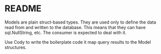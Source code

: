 # README

Models are plain struct-based types.
They are used only to define the data read from and written to the database.
This means that they can have sql.NullString, etc.
The consumer is expected to deal with it.

Use Cody to write the boilerplate code it map query results to the Model structures.
